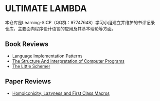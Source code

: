 # ULTIMATE LAMBDA

本仓库是Learning-SICP（QQ群：97747648）学习小组建立并维护的书评记录仓库，主要面向程序设计语言的应用及其基本理论等方面。

## Book Reviews

+ [Language Implementation Patterns](https://github.com/ultimate-lambda/book-reviews/wiki/Language-Implementation-Patterns)
+ [The Structure And Interpretation of Computer Programs](https://github.com/ultimate-lambda/book-reviews/wiki/The-Structure-And-Interpretation-of-Computer-Programs)
+ [The Little Schemer](https://github.com/ultimate-lambda/book-reviews/wiki/The-Little-Schemer)

## Paper Reviews

+ [Homoiconicity, Lazyness and First Class Macros](https://github.com/ultimate-lambda/book-reviews/wiki/Homoiconicity,-Lazyness-and-First-Class-Macros)
